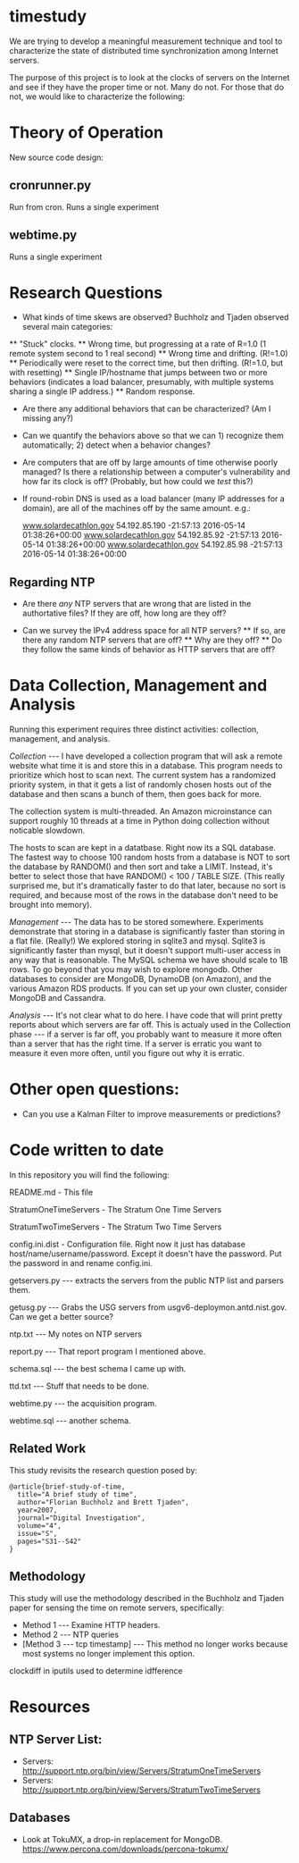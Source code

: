 # timestudy

We are trying to develop a meaningful measurement technique and tool to characterize the state of distributed time synchronization among Internet servers.

The purpose of this project is to look at the clocks of servers on the
Internet and see if they have the proper time or not. Many do not.
For those that do not, we would like to characterize the following:


# Theory of Operation
New source code design:
## cronrunner.py 
Run from cron. Runs a single experiment
## webtime.py
Runs a single experiment

# Research Questions

* What kinds of time skews are observed? Buchholz and Tjaden observed several main categories:

** "Stuck" clocks.
** Wrong time, but progressing at a rate of R=1.0  (1 remote system second to 1 real second)
** Wrong time and drifting. (R!=1.0)
** Periodically were reset to the correct time, but then drifting. (R!=1.0, but with resetting)
** Single IP/hostname that jumps between two or more behaviors (indicates a load balancer, presumably, with multiple systems sharing a single IP address.)
** Random response.

* Are there any additional behaviors that can be characterized? (Am I missing any?)

* Can we quantify the behaviors above so that we can 1) recognize them automatically; 2) detect when a behavior changes?

* Are computers that are off by large amounts of time otherwise poorly managed?  Is there a relationship between a computer's vulnerability and how far its clock is off? (Probably, but how could we *test* this?)

* If round-robin DNS is used as a load balancer (many IP addresses for a domain), are all of the machines off by the same amount. e.g.:

    www.solardecathlon.gov              54.192.85.190        -21:57:13                      2016-05-14 01:38:26+00:00
    www.solardecathlon.gov              54.192.85.92         -21:57:13                      2016-05-14 01:38:26+00:00
    www.solardecathlon.gov              54.192.85.98         -21:57:13                      2016-05-14 01:38:26+00:00

## Regarding NTP

* Are there *any* NTP servers that are wrong that are listed in the authortative files?  If they are off, how long are they off?

* Can we survey the IPv4 address space for all NTP servers? 
** If so, are there any random NTP servers that are off? 
** Why are they off? 
** Do they follow the same kinds of behavior as HTTP servers that are off?


# Data Collection, Management and Analysis

Running this experiment requires three distinct activities: collection, management, and analysis.

*Collection* --- I have developed a collection program that will ask a remote website what time it is and store this in a database. This program needs to prioritize which host to scan next. The current system has a randomized priority system, in that it gets a list of randomly chosen hosts out of the database and then scans a bunch of them, then goes back for more.

The collection system is multi-threaded. An Amazon microinstance can support roughly 10 threads at a time in Python doing collection without noticable slowdown.

The hosts to scan are kept in a datatbase. Right now its a SQL database. The fastest way to choose 100 random hosts from a database is NOT to sort the database by RANDOM() and then sort and take a LIMIT. Instead, it's better to select those that have RANDOM() <  100 / TABLE SIZE. (This really surprised me, but it's dramatically faster to do that later, because no sort is required, and because most of the rows in the database don't need to be brought into memory). 

*Management* --- The data has to be stored somewhere. Experiments demonstrate that storing in a database is significantly faster than storing in a flat file. (Really!)  We explored storing in sqlite3 and mysql. Sqlite3 is significantly faster than mysql, but it doesn't support multi-user access in any way that is reasonable. The MySQL schema we have should scale to 1B rows. To go beyond that you may wish to explore mongodb. Other databases to consider are MongoDB, DynamoDB (on Amazon), and the various Amazon RDS products. If you can set up your own cluster, consider MongoDB and Cassandra. 

*Analysis* --- It's not clear what to do here. I have code that will print pretty reports about which servers are far off. This is actualy used in the Collection phase --- if a server is far off, you probably want to measure it more often than a server that has the right time. If a server is erratic you want to measure it even more often, until you figure out why it is erratic.

# Other open questions:

* Can you use a Kalman Filter to improve measurements or predictions?

# Code written to date

In this repository you will find the following:

README.md - This file

StratumOneTimeServers - The Stratum One Time Servers

StratumTwoTimeServers - The Stratum Two Time Servers

config.ini.dist - Configuration file. Right now it just has database host/name/username/password. Except it doesn't have the password. Put the password in and rename config.ini.

getservers.py --- extracts the servers from the public NTP list and parsers them.

getusg.py --- Grabs the USG servers from usgv6-deploymon.antd.nist.gov. Can we get a better source?

ntp.txt --- My notes on NTP servers

report.py --- That report program I mentioned above.

schema.sql --- the best schema I came up with.

ttd.txt --- Stuff that needs to be done.

webtime.py --- the acquisition program.

webtime.sql --- another schema.




## Related Work

This study revisits the research question posed by:

```
@article{brief-study-of-time,
  title="A brief study of time",
  author="Florian Buchholz and Brett Tjaden",
  year=2007,
  journal="Digital Investigation",
  volume="4",
  issue="S",
  pages="S31--S42"
}
```

## Methodology

This study will use the methodology described in the Buchholz and Tjaden paper for sensing the time on remote servers, specifically:

* Method 1 --- Examine HTTP headers.
* Method 2 --- NTP queries
* [Method 3 --- tcp timestamp] --- This method no longer works because most systems no longer implement this option.


clockdiff in iputils used to determine idfference

# Resources

## NTP Server List:
* Servers: http://support.ntp.org/bin/view/Servers/StratumOneTimeServers
* Servers: http://support.ntp.org/bin/view/Servers/StratumTwoTimeServers

## Databases

* Look at TokuMX, a drop-in replacement for MongoDB. https://www.percona.com/downloads/percona-tokumx/

